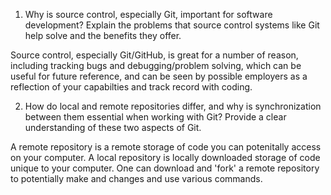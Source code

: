 1. Why is source control, especially Git, important for software development? Explain the problems that source control systems like Git help solve and the benefits they offer.

Source control, especially Git/GitHub, is great for a number of reason, including tracking bugs and debugging/problem solving, which can be useful for future reference, and can be seen by possible employers as a reflection of your capabilties and track record with coding.

2. How do local and remote repositories differ, and why is synchronization between them essential when working with Git? Provide a clear understanding of these two aspects of Git.

A remote repository is a remote storage of code you can potenitally access on your computer.
A local repository is locally downloaded storage of code unique to your computer.
One can download and 'fork' a remote repository to potentially make and changes and use various commands.
